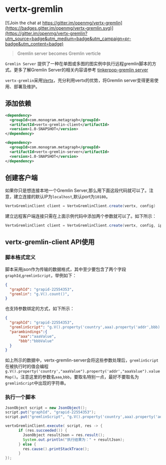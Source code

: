# vertx-gremlin

[![Join the chat at https://gitter.im/openmg/vertx-gremlin](https://badges.gitter.im/openmg/vertx-gremlin.svg)](https://gitter.im/openmg/vertx-gremlin?utm_source=badge&utm_medium=badge&utm_campaign=pr-badge&utm_content=badge)
> Gremlin server becomes Gremlin verticle

`Gremlin Server` 提供了一种在单图或多图的图实例中执行远程gremlin脚本的方式。更多了解Gremlin Server的相关内容请参考 [tinkerpop-gremlin server][1]

`vertx-gremlin`采用[Vertx][2]，充分利用vertx的优势，将Gremlin server变得更易使用、部署及维护。

## 添加依赖

```xml
<dependency>
  <groupId>com.monogram.metagraph</groupId>
  <artifactId>vertx-gremlin-client</artifactId>
  <version>1.0-SNAPSHOT</version>
</dependency>

<dependency>
  <groupId>com.monogram.metagraph</groupId>
  <artifactId>vertx-gremlin-server</artifactId>
  <version>1.0-SNAPSHOT</version>
</dependency>
```

## 创建客户端

如果你只是想连接本地一个Gremlin Server,那么用下面这段代码就可以了。注意，建立连接的默认IP为`localhost`,默认port为`10180`。
```java
VertxGremlinClient client = VertxGremlinClient.create(vertx, config)
```

建立远程客户端连接只需在上面示例代码中添加两个参数就可以了。如下所示：

```java
VertxGremlinClient client = VertxGremlinClient.create(vertx, config, ip, host)
```

## vertx-gremlin-client API使用
### 脚本格式定义
脚本采用json作为传输的数据格式，其中至少要包含了两个字段`graphId`,`gremlinScript`，举例如下：
```json
{
  "graphId": "grapid-22554353",
  "gremlin": "g.V().count()",
}
```

也支持参数绑定的方式，如下所示：

```json
{
  "graphId": "grapid-22554353",
  "gremlinScript": "g.V().property('country',aaa).property('addr',bbb).valueMap()",
  "parambindings":{
      "aaa":"aaaValue",
      "bbb":"bbbValue"
  }
}
```
如上所示的数据中，vertx-gremlin-server会将这些参数处理后，`gremlinScript`在被执行时的值会编程`g.V().property('country',"aaaValue").property('addr',"aaaValue").valueMap()`。注意这里的参数名`aaa`,`bbb`，要取名特别一点，最好不要取名为`gremlinScript`中出现的字符串。

### 执行一个脚本

```java
JsonObject script = new JsonObject();
script.put("graphId", "grapid-22554353");
script.put("gremlinScript", "g.V().property('country',aaa).property('addr',bbb).valueMap()");

vertxGremlinClient.execute( script, res -> {
      if (res.succeeded()) {
        JsonObject resultJson = res.result();
        System.out.println("执行结果为：" + resultJson);
      } else {
        res.cause().printStackTrace();
      }
});
```


  [1]: http://tinkerpop.apache.org/docs/3.2.1-SNAPSHOT/reference/#gremlin-server
  [2]: http://vertx.io/
